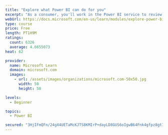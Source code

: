 ```yaml
---
title: "Explore what Power BI can do for you"
excerpt: "As a consumer, you'll work in the Power BI service to review and interact with content that has been shared with you. This module provides the foundational information that you need to work effectively in the Power BI service."
webUrl: https://docs.microsoft.com/en-us/learn/modules/explore-power-bi-service/
type: course
price: Free
length: PT1H9M
ratings:
  count: 6326
  average: 4.6655073
heat: 62

provider:
  name: Microsoft Learn
  domain: microsoft.com
  images:
    - url: /assets/images/organizations/microsoft.com-50x50.jpg
      width: 50
      height: 50

levels:
  - Beginner

topics:
  - Power BI

secured: "3HjIFmQFn/24gX4UETaMcKJTS8KMIrP+dayLD8GUS6oIgwB64Fnk4gfpz8gtInGPaaxhL7owALWN6jy/zdUWTQtExhWhaVvNT4o7gc5GJDwxzcOZQuKt6dlXUdXWsUqQ9vyR7/rk+4ERp8HVKtjW74tdZYAv6ShUa/PIdwzQxFuOxR4iw9Jl/sYVJuj/dQo4WpFdrK/BL8UhyXedzjKNyOvUoBO1++r6rpjfH6fd2piCEjxVwgd6mDrxPKoWoS90g9rYP/lIndWiSstGhCrSwOBOsnVDndafYgF4dXc0dg5RVWHsJG4HtqY/hYeoV8jENGRUm+vgr56+m+9N6Z1+RkDgvvOOy86oAy5/oJt51YeWeXqlPOL7kccJAC0RjZ/4Qgr3M/SMFgreug08CFeVJoIRrLOzxwDllZ+uNS96gTk=;QjsMxyZiQrya2S30LbVfGg=="
---
```


